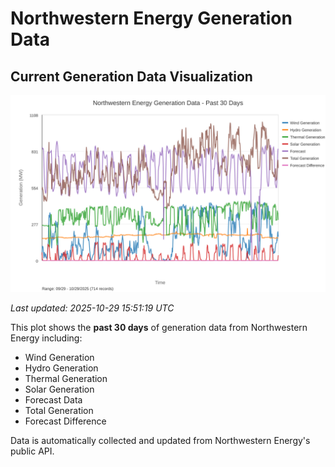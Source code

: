 # Northwestern Energy Generation Data

## Current Generation Data Visualization

![Northwestern Energy Generation Data](images/nwe_generation_plot.svg)

*Last updated: 2025-10-29 15:51:19 UTC*

This plot shows the **past 30 days** of generation data from Northwestern Energy including:
- Wind Generation
- Hydro Generation  
- Thermal Generation
- Solar Generation
- Forecast Data
- Total Generation
- Forecast Difference

Data is automatically collected and updated from Northwestern Energy's public API.

